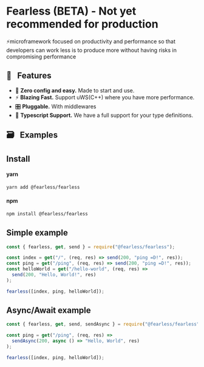 # Fearless (BETA) - Not yet recommended for production

⚡️microframework focused on productivity and performance so that developers can work less is to produce more without having risks in compromising performance

## 🎩 &nbsp; Features

- 🧘 **Zero config and easy.** Made to start and use.
- ⚡️ **Blazing Fast.** Support uWS(C++) where you have more performance.
- 🎛 **Pluggable.** With middlewares
- 🔐 **Typescript Support.** We have a full support for your type definitions.

## 🗃 &nbsp; Examples

<!--
- **[helloWorld](https://github.com/fearlessjs/examples/tree/master/examples/helloWorld/index.js)** - Some helloWorld example -->

## Install

#### yarn

```sh
yarn add @fearless/fearless
```

#### npm

```sh
npm install @fearless/fearless
```

## Simple example

```js
const { fearless, get, send } = require("@fearless/fearless");

const index = get("/", (req, res) => send(200, "ping =D!", res));
const ping = get("/ping", (req, res) => send(200, "ping =D!", res));
const helloWorld = get("/hello-world", (req, res) =>
  send(200, "Hello, World!", res)
);

fearless([index, ping, helloWorld]);
```

## Async/Await example

```js
const { fearless, get, send, sendAsync } = require("@fearless/fearless");

const ping = get("/ping", (req, res) =>
  sendAsync(200, async () => "Hello, World", res)
);

fearless([index, ping, helloWorld]);
```

